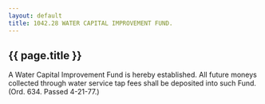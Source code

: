 ```yaml
---
layout: default 
title: 1042.28 WATER CAPITAL IMPROVEMENT FUND.
---
```


{{ page.title }}
----------------

A Water Capital Improvement Fund is hereby established. All future
moneys collected through water service tap fees shall be deposited into
such Fund. (Ord. 634. Passed 4-21-77.)
